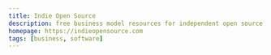 ```yaml
---
title: Indie Open Source
description: free business model resources for independent open source software developers
homepage: https://indieopensource.com
tags: [business, software]
---
```

